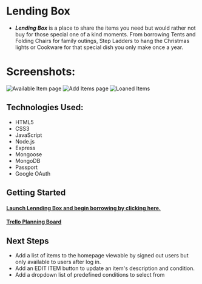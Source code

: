 # Lending Box
* **_Lending Box_** is a place to share the items you need but would rather not buy for those special one of a kind moments. From borrowing Tents and Folding Chairs for family outings, Step Ladders to hang the Christmas lights or Cookware for that special dish you only make once a year.

#  Screenshots: 
![Available Item page](https://i.imgur.com/oR90ndG.png)
![Add Items page](https://i.imgur.com/De09FW8.png)
![Loaned Items](https://i.imgur.com/Y0DWWEX.png)

##  Technologies Used:
* HTML5
* CSS3
* JavaScript
* Node.js
* Express
* Mongoose
* MongoDB
* Passport
* Google OAuth

##  Getting Started 
#### [Launch **Lennding Box** and begin borrowing by clicking here.](https://lendingbox.herokuapp.com/)

#### [Trello Planning Board](https://trello.com/b/0JtYIJDo/project-ii-lendingbox)

## Next Steps
* Add a list of items to the homepage viewable by signed out users but only available to users after log in.
* Add an EDIT ITEM button to update an item's description and condition.
* Add a dropdown list of predefined conditions to select from
